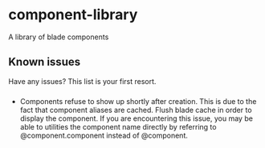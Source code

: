 # component-library

A library of blade components

## Known issues
Have any issues? This list is your first resort. 

###
- Components refuse to show up shortly after creation.
This is due to the fact that component aliases are cached. Flush blade cache in order to display the component. If you are encountering this issue, you may be able to utilities the component name directly by referring to @component.component instead of @component. 


